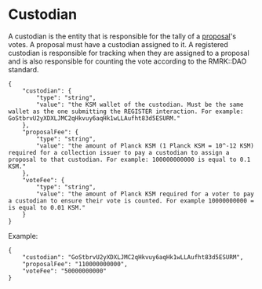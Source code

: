 # Custodian

A custodian is the entity that is responsible for the tally of a [proposal](proposal.md)'s votes. A proposal must have a custodian assigned to it.
A registered custodian is responsible for tracking when they are assigned to a proposal and is also responsible for counting the vote according to the RMRK::DAO standard.

```
{
	"custodian": {
		"type": "string",
		"value": "the KSM wallet of the custodian. Must be the same wallet as the one submitting the REGISTER interaction. For example: GoStbrvU2yXDXLJMC2qHkvuy6aqHk1wLLAufht83d5ESURM."
	},
	"proposalFee": {
		"type": "string",
		"value": "the amount of Planck KSM (1 Planck KSM = 10^-12 KSM) required for a collection issuer to pay a custodian to assign a proposal to that custodian. For example: 100000000000 is equal to 0.1 KSM."
	},
	"voteFee": {
		"type": "string",
		"value": "the amount of Planck KSM required for a voter to pay a custodian to ensure their vote is counted. For example 10000000000 = is equal to 0.01 KSM."
	}
}
```

Example:

```
{
	"custodian": "GoStbrvU2yXDXLJMC2qHkvuy6aqHk1wLLAufht83d5ESURM",
	"proposalFee": "110000000000",
	"voteFee": "50000000000"
}
```
